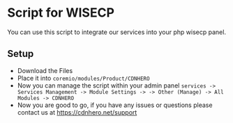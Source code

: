 # Script for WISECP
You can use this script to integrate our services into your php wisecp panel.

## Setup
- Download the Files
- Place it into `coremio/modules/Product/CDNHERO`
- Now you can manage the script within your admin panel `services -> Services Management -> Module Settings -> -> Other (Manage) -> All Modules -> CDNHERO`
- Now you are good to go, if you have any issues or questions please contact us at https://cdnhero.net/support
